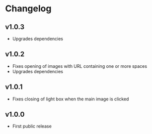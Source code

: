 # Changelog

## v1.0.3
- Upgrades dependencies

## v1.0.2
- Fixes opening of images with URL containing one or more spaces
- Upgrades dependencies

## v1.0.1
- Fixes closing of light box when the main image is clicked

## v1.0.0
- First public release
